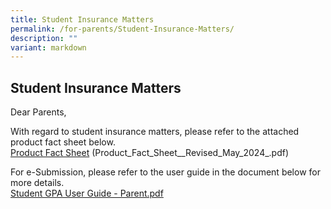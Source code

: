 ```yaml
---
title: Student Insurance Matters
permalink: /for-parents/Student-Insurance-Matters/
description: ""
variant: markdown
---
```

## Student Insurance Matters

Dear Parents,  
  
With regard to student insurance matters, please refer to the attached product fact sheet below.  
[Product Fact Sheet]() 
(Product_Fact_Sheet__Revised_May_2024_.pdf)
  
For e-Submission, please refer to the user guide in the document below for more details.  
[Student GPA User Guide - Parent.pdf](/files/Student%20GPA%20User%20Guide%20-%20Parent.pdf)